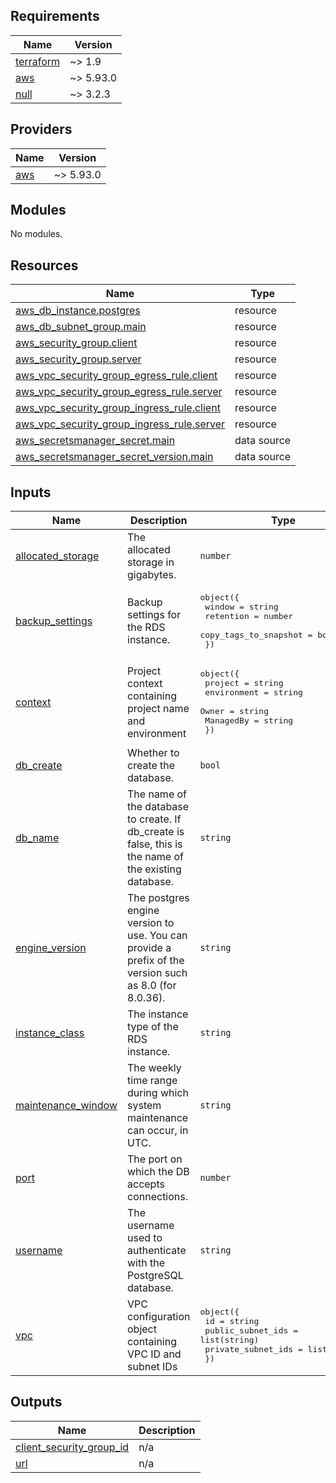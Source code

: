 <!-- BEGIN_TF_DOCS -->
## Requirements

| Name | Version |
|------|---------|
| <a name="requirement_terraform"></a> [terraform](#requirement\_terraform) | ~> 1.9 |
| <a name="requirement_aws"></a> [aws](#requirement\_aws) | ~> 5.93.0 |
| <a name="requirement_null"></a> [null](#requirement\_null) | ~> 3.2.3 |

## Providers

| Name | Version |
|------|---------|
| <a name="provider_aws"></a> [aws](#provider\_aws) | ~> 5.93.0 |

## Modules

No modules.

## Resources

| Name | Type |
|------|------|
| [aws_db_instance.postgres](https://registry.terraform.io/providers/hashicorp/aws/latest/docs/resources/db_instance) | resource |
| [aws_db_subnet_group.main](https://registry.terraform.io/providers/hashicorp/aws/latest/docs/resources/db_subnet_group) | resource |
| [aws_security_group.client](https://registry.terraform.io/providers/hashicorp/aws/latest/docs/resources/security_group) | resource |
| [aws_security_group.server](https://registry.terraform.io/providers/hashicorp/aws/latest/docs/resources/security_group) | resource |
| [aws_vpc_security_group_egress_rule.client](https://registry.terraform.io/providers/hashicorp/aws/latest/docs/resources/vpc_security_group_egress_rule) | resource |
| [aws_vpc_security_group_egress_rule.server](https://registry.terraform.io/providers/hashicorp/aws/latest/docs/resources/vpc_security_group_egress_rule) | resource |
| [aws_vpc_security_group_ingress_rule.client](https://registry.terraform.io/providers/hashicorp/aws/latest/docs/resources/vpc_security_group_ingress_rule) | resource |
| [aws_vpc_security_group_ingress_rule.server](https://registry.terraform.io/providers/hashicorp/aws/latest/docs/resources/vpc_security_group_ingress_rule) | resource |
| [aws_secretsmanager_secret.main](https://registry.terraform.io/providers/hashicorp/aws/latest/docs/data-sources/secretsmanager_secret) | data source |
| [aws_secretsmanager_secret_version.main](https://registry.terraform.io/providers/hashicorp/aws/latest/docs/data-sources/secretsmanager_secret_version) | data source |

## Inputs

| Name | Description | Type | Default | Required |
|------|-------------|------|---------|:--------:|
| <a name="input_allocated_storage"></a> [allocated\_storage](#input\_allocated\_storage) | The allocated storage in gigabytes. | `number` | n/a | yes |
| <a name="input_backup_settings"></a> [backup\_settings](#input\_backup\_settings) | Backup settings for the RDS instance. | <pre>object({<br/>    window                = string<br/>    retention             = number<br/>    copy_tags_to_snapshot = bool<br/>  })</pre> | `null` | no |
| <a name="input_context"></a> [context](#input\_context) | Project context containing project name and environment | <pre>object({<br/>    project     = string<br/>    environment = string<br/>    Owner       = string<br/>    ManagedBy   = string<br/>  })</pre> | n/a | yes |
| <a name="input_db_create"></a> [db\_create](#input\_db\_create) | Whether to create the database. | `bool` | `true` | no |
| <a name="input_db_name"></a> [db\_name](#input\_db\_name) | The name of the database to create. If db\_create is false, this is the name of the existing database. | `string` | `"medusa"` | no |
| <a name="input_engine_version"></a> [engine\_version](#input\_engine\_version) | The postgres engine version to use. You can provide a prefix of the version such as 8.0 (for 8.0.36). | `string` | n/a | yes |
| <a name="input_instance_class"></a> [instance\_class](#input\_instance\_class) | The instance type of the RDS instance. | `string` | n/a | yes |
| <a name="input_maintenance_window"></a> [maintenance\_window](#input\_maintenance\_window) | The weekly time range during which system maintenance can occur, in UTC. | `string` | `null` | no |
| <a name="input_port"></a> [port](#input\_port) | The port on which the DB accepts connections. | `number` | n/a | yes |
| <a name="input_username"></a> [username](#input\_username) | The username used to authenticate with the PostgreSQL database. | `string` | n/a | yes |
| <a name="input_vpc"></a> [vpc](#input\_vpc) | VPC configuration object containing VPC ID and subnet IDs | <pre>object({<br/>    id                 = string<br/>    public_subnet_ids  = list(string)<br/>    private_subnet_ids = list(string)<br/>  })</pre> | n/a | yes |

## Outputs

| Name | Description |
|------|-------------|
| <a name="output_client_security_group_id"></a> [client\_security\_group\_id](#output\_client\_security\_group\_id) | n/a |
| <a name="output_url"></a> [url](#output\_url) | n/a |
<!-- END_TF_DOCS -->
